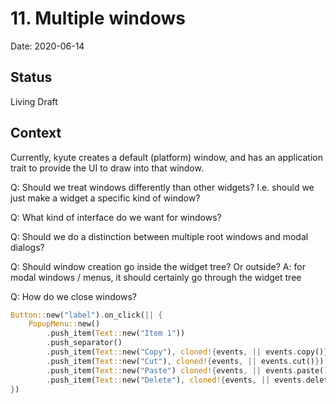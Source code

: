 # 11. Multiple windows

Date: 2020-06-14

## Status

Living Draft

## Context

Currently, kyute creates a default (platform) window, and has an application trait to provide the UI to draw into that window.

Q: Should we treat windows differently than other widgets? I.e. should we just make a widget a specific kind of window?

Q: What kind of interface do we want for windows?

Q: Should we do a distinction between multiple root windows and modal dialogs?

Q: Should window creation go inside the widget tree? Or outside?
A: for modal windows / menus, it should certainly go through the widget tree

Q: How do we close windows?



```rust
Button::new("label").on_click(|| {
	PopupMenu::new()
		.push_item(Text::new("Item 1"))
		.push_separator()
		.push_item(Text::new("Copy"), cloned!{events, || events.copy()})
		.push_item(Text::new("Cut"), cloned!{events, || events.cut()})
		.push_item(Text::new("Paste") cloned!{events, || events.paste()})
		.push_item(Text::new("Delete"), cloned!{events, || events.delete()});
})
```